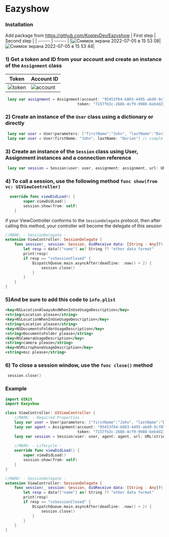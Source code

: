 # Eazyshow

### Installation
Add package from https://github.com/KopievDev/Eazyshow
| First step | Second step |
| ------ | ------ |
|![Снимок экрана 2022-07-05 в 15 53 08](https://user-images.githubusercontent.com/78022759/177332120-de504661-d744-4e59-b3a4-a1ab9dac2ed4.png)|![Снимок экрана 2022-07-05 в 15 53 44](https://user-images.githubusercontent.com/78022759/177332515-5ca0828c-fbba-4026-a332-1ed00209a390.png)|


### 1) Get a token and ID from your account and create an instance of the `Assignment` class

| Token | Account ID |
| ------ | ------ |
|![token](https://user-images.githubusercontent.com/78022759/177321304-b13dbe91-ffb7-421b-9b06-c9b019f1da8d.png)|![account](https://user-images.githubusercontent.com/78022759/177321320-62df6f71-70c2-4553-b09c-fd1a3393592b.png)|

```swift
 lazy var assignment = Assignment(account: "95453f64-b803-4495-abd9-9c785590f2fe",
                                token: "7157fb3c-268b-4cf9-9988-beb4d2370cda")
```

### 2) Create an instance of the `User` class using a dictionary or directly

```swift
 lazy var user = User(parameters: ["firstName":"John", "lastName":"Dorian", "id":"2323"]) // With Dictionaty
 lazy var user = User(firstName: "John", lastName: "Dorian") // simple initialization without other parameters
```
### 3) Create an instance of the `Session` class using User, Assignment instances and a connection reference

```swift
 lazy var session = Session(user: user, assignment: assignment, url: URL(string: "https://stage.verishow.com/client/conference/sdk/ios")!)
```

### 4) To call a session, use the following method `func show(from vc: UIViewController)`
```swift
  override func viewDidLoad() {
        super.viewDidLoad()
        session.show(from: self) 
    }
```
if your ViewController conforms to the `SessionDelegate` protocol, then after calling this method, your controller will become the delegate of this session
```swift
//MARK: - SessionDelegate -
extension ViewController: SessionDelegate {
    func session(_ session: Session, didReceive data: [String : Any]?) {
        let resp = data?["name"] as? String ?? "other data format"
        print(resp)
        if resp == "vsSessionClosed" {
            DispatchQueue.main.asyncAfter(deadline: .now() + 2) {
                session.close()
            }
        }
    }
}
```



### 5)And be sure to add this code to `info.plist`
```xml
<key>NSLocationAlwaysAndWhenInUseUsageDescription</key>
<string>Location please</string>
<key>NSLocationWhenInUseUsageDescription</key>
<string>Location please</string>
<key>NSDocumentsFolderUsageDescription</key>
<string>DocumentsFolder please</string>
<key>NSCameraUsageDescription</key>
<string>camera please</string>
<key>NSMicrophoneUsageDescription</key>
<string>mic please</string>
```

### 6) To close a session window, use the `func close()` method

```swift
 session.close()
```

### Example 
```swift
import UIKit
import Eazyshow

class ViewController: UIViewController {
    //MARK: - Required Properties -
    lazy var user = User(parameters: ["firstName":"John", "lastName":"Dorian", "id":"2323"])
    lazy var agent = Assignment(account: "95453f64-b803-4495-abd9-9c785590f2fe",
                                token: "7157fb3c-268b-4cf9-9988-beb4d2370cda")
    lazy var session = Session(user: user, agent: agent, url: URL(string: "https://stage.verishow.com/client/conference/sdk/ios")!)
    
    //MARK: - Lifecycle -
    override func viewDidLoad() {
        super.viewDidLoad()
        session.show(from: self)
    }
}

//MARK: - SessionDelegate -
extension ViewController: SessionDelegate {
    func session(_ session: Session, didReceive data: [String : Any]?) {
        let resp = data?["name"] as? String ?? "other data format"
        print(resp)
        if resp == "vsSessionClosed" {
            DispatchQueue.main.asyncAfter(deadline: .now() + 2) {
                session.close()
            }
        }
    }
}
```
